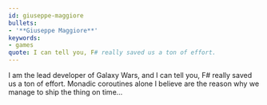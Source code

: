 ```yaml
---
id: giuseppe-maggiore
bullets:
- '**Giuseppe Maggiore**'
keywords:
- games
quote: I can tell you, F# really saved us a ton of effort.
---
```

I am the lead developer of Galaxy Wars, and I can tell you, F# really saved us a ton of effort.
Monadic coroutines alone I believe are the reason why we manage to ship the thing on time...
